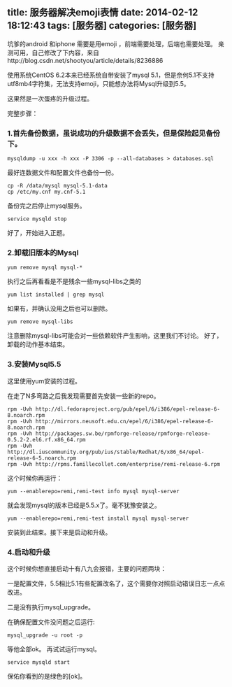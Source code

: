 title: 服务器解决emoji表情
date: 2014-02-12 18:12:43
tags: [服务器]
categories: [服务器]
---
坑爹的android 和iphone 需要是用emoji ，前端需要处理，后端也需要处理。
亲测可用，自己修改了下内容，来自http://blog.csdn.net/shootyou/article/details/8236886 

使用系统CentOS 6.2本来已经系统自带安装了mysql 5.1，但是奈何5.1不支持utf8mb4字符集，无法支持emoji，只能想办法将Mysql升级到5.5。

这果然是一次蛋疼的升级过程。

完整步骤：
### 1.首先备份数据，虽说成功的升级数据不会丢失，但是保险起见备份下。

	mysqldump -u xxx -h xxx -P 3306 -p --all-databases > databases.sql  

最好连数据文件和配置文件也备份一份。

	cp -R /data/mysql mysql-5.1-data  
	cp /etc/my.cnf my.cnf-5.1  

备份完之后停止mysql服务。

	service mysqld stop  

好了，开始进入正题。

### 2.卸载旧版本的Mysql

	yum remove mysql mysql-*  

执行之后再看看是不是残余一些mysql-libs之类的

	yum list installed | grep mysql  

如果有，并确认没用之后也可以删除。

	yum remove mysql-libs  

注意删除mysql-libs可能会对一些依赖软件产生影响，这里我们不讨论。
好了，卸载的动作基本结束。

### 3.安装Mysql5.5

这里使用yum安装的过程。

在走了N多弯路之后我发现需要首先安装一些新的repo。

	rpm -Uvh http://dl.fedoraproject.org/pub/epel/6/i386/epel-release-6-8.noarch.rpm  
	rpm -Uvh http://mirrors.neusoft.edu.cn/epel/6/i386/epel-release-6-8.noarch.rpm  
	rpm -Uvh http://packages.sw.be/rpmforge-release/rpmforge-release-0.5.2-2.el6.rf.x86_64.rpm  
	rpm -Uvh http://dl.iuscommunity.org/pub/ius/stable/Redhat/6/x86_64/epel-release-6-5.noarch.rpm  
	rpm -Uvh http://rpms.famillecollet.com/enterprise/remi-release-6.rpm  
	
这个时候你再运行：

	yum --enablerepo=remi,remi-test info mysql mysql-server  
就会发现mysql的版本已经是5.5.x了。毫不犹豫安装之。

	yum --enablerepo=remi,remi-test install mysql mysql-server  
	
安装到此结束。接下来是启动和升级。
### 4.启动和升级
这个时候你想直接启动十有八九会报错，主要的问题两块：

一是配置文件，5.5相比5.1有些配置改名了，这个需要你对照启动错误日志一点点改进。

二是没有执行mysql_upgrade。

在确保配置文件没问题之后运行:

	mysql_upgrade -u root -p  

等他全部ok。
再试试运行mysql。

	service mysqld start  

保佑你看到的是绿色的[ok]。


